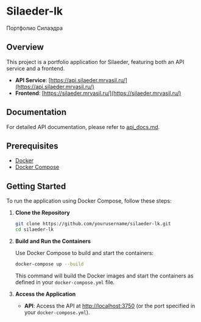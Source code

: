 # Silaeder-lk

Портфолио Силаэдра

## Overview

This project is a portfolio application for Silaeder, featuring both an API service and a frontend.

- **API Service**: [https://api.silaeder.mrvasil.ru/](https://api.silaeder.mrvasil.ru/)
- **Frontend**: [https://silaeder.mrvasil.ru/](https://silaeder.mrvasil.ru/)

## Documentation

For detailed API documentation, please refer to [api_docs.md](api_docs.md).

## Prerequisites

- [Docker](https://www.docker.com/get-started)
- [Docker Compose](https://docs.docker.com/compose/install/)

## Getting Started

To run the application using Docker Compose, follow these steps:

1. **Clone the Repository**

   ```bash
   git clone https://github.com/yourusername/silaeder-lk.git
   cd silaeder-lk
   ```

2. **Build and Run the Containers**

   Use Docker Compose to build and start the containers:

   ```bash
   docker-compose up --build
   ```

   This command will build the Docker images and start the containers as defined in your `docker-compose.yml` file.

3. **Access the Application**

   - **API**: Access the API at [http://localhost:3750](http://localhost:3750) (or the port specified in your `docker-compose.yml`).

